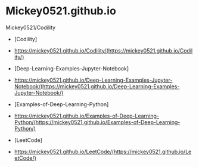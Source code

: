 # Mickey0521.github.io

Mickey0521/Codility
- [Codility] 
- https://mickey0521.github.io/Codility/(https://mickey0521.github.io/Codility/)

- [Deep-Learning-Examples-Jupyter-Notebook] 
- https://mickey0521.github.io/Deep-Learning-Examples-Jupyter-Notebook/(https://mickey0521.github.io/Deep-Learning-Examples-Jupyter-Notebook/)

- [Examples-of-Deep-Learning-Python] 
- https://mickey0521.github.io/Examples-of-Deep-Learning-Python/(https://mickey0521.github.io/Examples-of-Deep-Learning-Python/)

- [LeetCode] 
- https://mickey0521.github.io/LeetCode/(https://mickey0521.github.io/LeetCode/)

